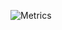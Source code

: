 ![Metrics](https://metrics.lecoq.io/imvision?template=classic&languages=1&stars=1&languages.ignored=HTML&stars.limit=4&config.timezone=Asia%2FKarachi)
